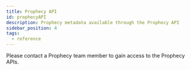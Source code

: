 ```yaml
---
title: Prophecy API
id: prophecyAPI
description: Prophecy metadata available through the Prophecy API
sidebar_position: 4
tags:
  - reference
---
```


Please contact a Prophecy team member to gain access to the Prophecy APIs.
